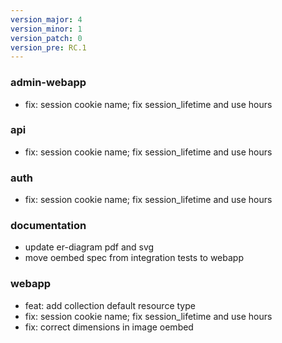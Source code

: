 ```yaml
---
version_major: 4
version_minor: 1
version_patch: 0
version_pre: RC.1
---
```


### admin-webapp

- fix: session cookie name; fix session_lifetime and use hours

### api

- fix: session cookie name; fix session_lifetime and use hours

### auth

- fix: session cookie name; fix session_lifetime and use hours

### documentation

- update er-diagram pdf and svg
- move oembed spec from integration tests to webapp

### webapp

- feat: add collection default resource type
- fix: session cookie name; fix session_lifetime and use hours
- fix: correct dimensions in image oembed
